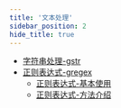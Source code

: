 ```yaml
---
title: '文本处理'
sidebar_position: 2
hide_title: true
---
```


- [字符串处理-gstr](output/goframe-v2.2-md/组件列表/文本处理/字符串处理-gstr)
- [正则表达式-gregex](output/goframe-v2.2-md/组件列表/文本处理/正则表达式-gregex)
  - [正则表达式-基本使用](output/goframe-v2.2-md/组件列表/文本处理/正则表达式-gregex/正则表达式-基本使用)
  - [正则表达式-方法介绍](output/goframe-v2.2-md/组件列表/文本处理/正则表达式-gregex/正则表达式-方法介绍)